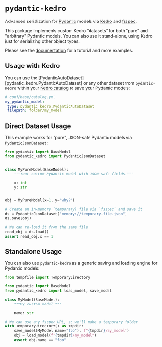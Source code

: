 # `pydantic-kedro`

Advanced serialization for [Pydantic](https://docs.pydantic.dev/) models
via [Kedro](https://kedro.readthedocs.io/en/stable/index.html) and
[fsspec](https://filesystem-spec.readthedocs.io/en/latest/).

This package implements custom Kedro "datasets" for both "pure" and "arbitrary"
Pydantic models. You can also use it stand-alone, using Kedro just for
serializing other object types.

Please see the [documentation](https://pydantic-kedro.rtfd.io) for a tutorial
and more examples.

## Usage with Kedro

You can use the [PydanticAutoDataset][pydantic_kedro.PydanticAutoDataset]
or any other dataset from `pydantic-kedro` within your
[Kedro catalog](https://docs.kedro.org/en/stable/get_started/kedro_concepts.html#data-catalog)
to save your Pydantic models:

```yaml
# conf/base/catalog.yml
my_pydantic_model:
 type: pydantic_kedro.PydanticAutoDataset
 filepath: folder/my_model
```

## Direct Dataset Usage

This example works for "pure", JSON-safe Pydantic models via
`PydanticJsonDataset`:

```python
from pydantic import BaseModel
from pydantic_kedro import PydanticJsonDataset


class MyPureModel(BaseModel):
    """Your custom Pydantic model with JSON-safe fields."""

    x: int
    y: str


obj = MyPureModel(x=1, y="why?")

# Create an in-memory (temporary) file via `fsspec` and save it
ds = PydanticJsonDataset("memory://temporary-file.json")
ds.save(obj)

# We can re-load it from the same file
read_obj = ds.load()
assert read_obj.x == 1
```

## Standalone Usage

You can also use `pydantic-kedro` as a generic saving and loading engine for
Pydantic models:

```python
from tempfile import TemporaryDirectory

from pydantic import BaseModel
from pydantic_kedro import load_model, save_model

class MyModel(BaseModel):
    """My custom model."""

    name: str

# We can use any fsspec URL, so we'll make a temporary folder
with TemporaryDirectory() as tmpdir:
    save_model(MyModel(name="foo"), f"{tmpdir}/my_model")
    obj = load_model(f"{tmpdir}/my_model")
    assert obj.name == "foo"
```
